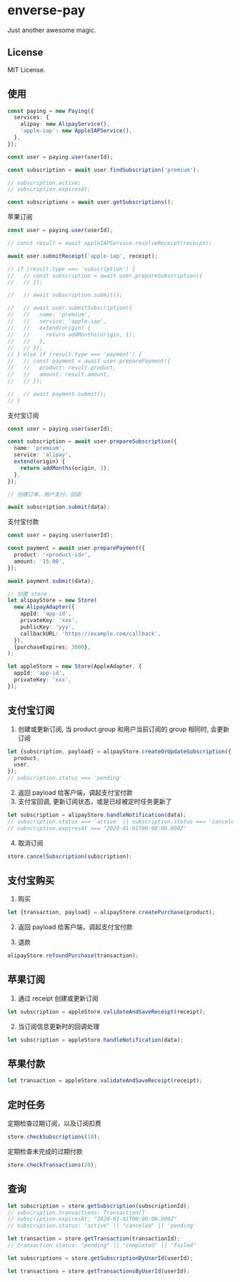 # enverse-pay

Just another awesome magic.

## License

MIT License.

## 使用

```ts
const paying = new Paying({
  services: {
    alipay: new AlipayService(),
    'apple-iap': new AppleIAPService(),
  },
});
```

```ts
const user = paying.user(userId);

const subscription = await user.findSubscription('premium');

// subscription.active;
// subscription.expiresAt;

const subscriptions = await user.getSubscriptions();
```

苹果订阅

```ts
const user = paying.user(userId);

// const result = await appleIAPService.resolveReceipt(receipt);

await user.submitReceipt('apple-iap', receipt);

// if (result.type === 'subscription') {
//   // const subscription = await user.prepareSubscription({
//   // });

//   // await subscription.submit();

//   // await user.submitSubscription({
//   //   name: 'premium',
//   //   service: 'apple-iap',
//   //   extend(origin) {
//   //     return addMonths(origin, 1);
//   //   },
//   // });
// } else if (result.type === 'payment') {
//   // const payment = await user.preparePayment({
//   //   product: result.product,
//   //   amount: result.amount,
//   // });

//   // await payment.submit();
// }
```

支付宝订阅

```ts
const user = paying.user(userId);

const subscription = await user.prepareSubscription({
  name: 'premium',
  service: 'alipay',
  extend(origin) {
    return addMonths(origin, 1);
  },
});

// 创建订单，用户支付，回调

await subscription.submit(data);
```

支付宝付款

```ts
const user = paying.user(userId);

const payment = await user.preparePayment({
  product: '<product-id>',
  amount: '15.00',
});

await payment.submit(data);
```

```typescript
// 创建 store
let alipayStore = new Store(
  new AlipayAdapter({
    appId: 'app-id',
    privateKey: 'xxx',
    publicKey: 'yyy',
    callbackURL: 'https://example.com/callback',
  }),
  {purchaseExpires: 3000},
);

let appleStore = new Store(AppleAdapter, {
  appId: 'app-id',
  privateKey: 'xxx',
});
```

## 支付宝订阅

1. 创建或更新订阅, 当 product.group 和用户当前订阅的 group 相同时, 会更新订阅

```typescript
let {subscription, payload} = alipayStore.createOrUpdateSubscription({
  product,
  user,
});
// subscription.status === 'pending'
```

2. 返回 payload 给客户端，调起支付宝付款
3. 支付宝回调, 更新订阅状态，或是已经被定时任务更新了

```typescript
let subscription = alipayStore.handleNotification(data);
// subscription.status === 'active' || subscription.status === 'canceled'
// subscription.expiresAt === "2020-01-01T00:00:00.000Z"
```

4. 取消订阅

```typescript
store.cancelSubscription(subscription);
```

## 支付宝购买

1. 购买

```typescript
let {transaction, payload} = alipayStore.createPurchase(product);
```

2. 返回 payload 给客户端，调起支付宝付款

3. 退款

```typescript
alipayStore.refoundPurchase(transaction);
```

## 苹果订阅

1. 通过 receipt 创建或更新订阅

```typescript
let subscription = appleStore.validateAndSaveReceipt(receipt);
```

2. 当订阅信息更新时的回调处理

```typescript
let subscription = appleStore.handleNotification(data);
```

## 苹果付款

```typescript
let transaction = appleStore.validateAndSaveReceipt(receipt);
```

## 定时任务

定期检查过期订阅，以及订阅扣费

```typescript
store.checkSubscriptions(10);
```

定期检查未完成的过期付款

```typescript
store.checkTransactions(20);
```

## 查询

```typescript
let subscription = store.getSubscription(subscriptionId);
// subscription.transactions: Transaction[]
// subscription.expiresAt: "2020-01-01T00:00:00.000Z"
// subscription.status: "active" || "canceled" || 'pending'

let transaction = store.getTransaction(transactionId);
// transaction.status: "pending" || "completed" || "failed"

let subscriptions = store.getSubscriptionByUserId(userId);

let transactions = store.getTransactionsByUserId(userId);
```
